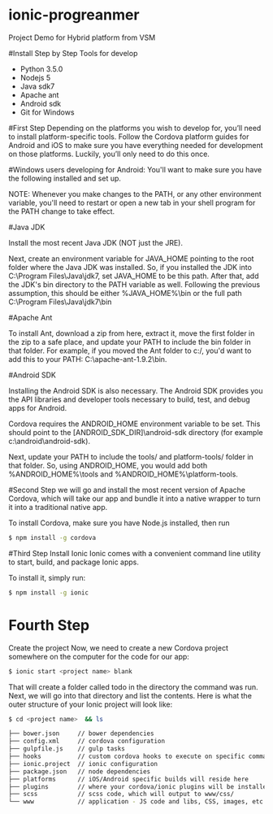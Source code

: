 # ionic-progreanmer
Project Demo for Hybrid platform from VSM

#Install Step by Step
Tools for develop
  - Python 3.5.0
  - Nodejs 5
  - Java sdk7
  - Apache ant
  - Android sdk
  - Git for Windows 

#First Step
Depending on the platforms you wish to develop for, you’ll need to install platform-specific tools. Follow the Cordova platform guides for Android and iOS to make sure you have everything needed for development on those platforms. Luckily, you’ll only need to do this once.

#Windows users developing for Android: You'll want to make sure you have the following installed and set up.

NOTE: Whenever you make changes to the PATH, or any other environment variable, you'll need to restart or open a new tab in your shell program for the PATH change to take effect.

#Java JDK

Install the most recent Java JDK (NOT just the JRE).

Next, create an environment variable for JAVA_HOME pointing to the root folder where the Java JDK was installed. So, if you installed the JDK into C:\Program Files\Java\jdk7, set JAVA_HOME to be this path. After that, add the JDK's bin directory to the PATH variable as well. Following the previous assumption, this should be either %JAVA_HOME%\bin or the full path C:\Program Files\Java\jdk7\bin

#Apache Ant

To install Ant, download a zip from here, extract it, move the first folder in the zip to a safe place, and update your PATH to include the bin folder in that folder. For example, if you moved the Ant folder to c:/, you'd want to add this to your PATH: C:\apache-ant-1.9.2\bin.

#Android SDK

Installing the Android SDK is also necessary. The Android SDK provides you the API libraries and developer tools necessary to build, test, and debug apps for Android.

Cordova requires the ANDROID_HOME environment variable to be set. This should point to the [ANDROID_SDK_DIR]\android-sdk directory (for example c:\android\android-sdk).

Next, update your PATH to include the tools/ and platform-tools/ folder in that folder. So, using ANDROID_HOME, you would add both %ANDROID_HOME%\tools and %ANDROID_HOME%\platform-tools.

#Second Step
we will go and install the most recent version of Apache Cordova, which will take our app and bundle it into a native wrapper to turn it into a traditional native app.

To install Cordova, make sure you have Node.js installed, then run
```bash
$ npm install -g cordova
```

#Third Step
Install Ionic
Ionic comes with a convenient command line utility to start, build, and package Ionic apps.

To install it, simply run:
```bash
$ npm install -g ionic
```
# Fourth Step
Create the project
Now, we need to create a new Cordova project somewhere on the computer for the code for our app:
```bash
$ ionic start <project name> blank
```
That will create a folder called todo in the directory the command was run. Next, we will go into that directory and list the contents. Here is what the outer structure of your Ionic project will look like:
```bash
$ cd <project name>  && ls

├── bower.json     // bower dependencies
├── config.xml     // cordova configuration
├── gulpfile.js    // gulp tasks
├── hooks          // custom cordova hooks to execute on specific commands
├── ionic.project  // ionic configuration
├── package.json   // node dependencies
├── platforms      // iOS/Android specific builds will reside here
├── plugins        // where your cordova/ionic plugins will be installed
├── scss           // scss code, which will output to www/css/
└── www            // application - JS code and libs, CSS, images, etc.

```
  

